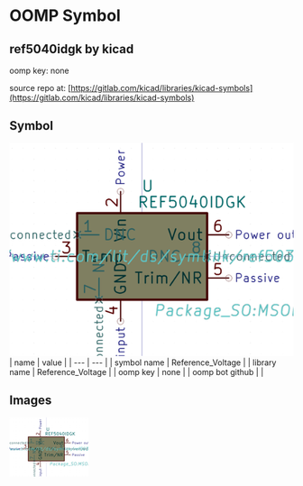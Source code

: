 # OOMP Symbol  
## ref5040idgk  by kicad  
  
oomp key: none  
  
source repo at: [https://gitlab.com/kicad/libraries/kicad-symbols](https://gitlab.com/kicad/libraries/kicad-symbols)  
## Symbol  
  
[![working.png](working_600.png)](working.png)  
| name | value | 
| --- | --- | 
| symbol name | Reference_Voltage | 
| library name | Reference_Voltage | 
| oomp key | none | 
| oomp bot github |  | 
## Images  
  
[![working.png](working_140.png)](working.png)  
